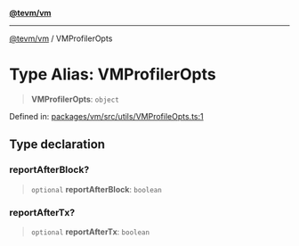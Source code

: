 [**@tevm/vm**](../README.md)

***

[@tevm/vm](../globals.md) / VMProfilerOpts

# Type Alias: VMProfilerOpts

> **VMProfilerOpts**: `object`

Defined in: [packages/vm/src/utils/VMProfileOpts.ts:1](https://github.com/evmts/tevm-monorepo/blob/main/packages/vm/src/utils/VMProfileOpts.ts#L1)

## Type declaration

### reportAfterBlock?

> `optional` **reportAfterBlock**: `boolean`

### reportAfterTx?

> `optional` **reportAfterTx**: `boolean`
